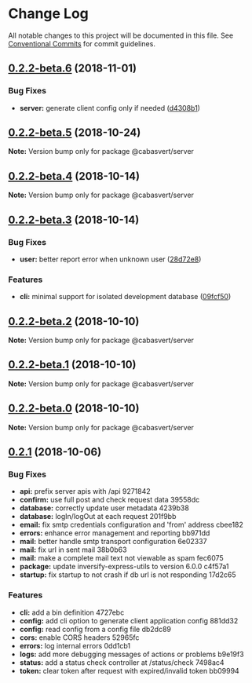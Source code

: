 # Change Log

All notable changes to this project will be documented in this file.
See [Conventional Commits](https://conventionalcommits.org) for commit guidelines.

## [0.2.2-beta.6](https://github.com/cabasvert/cabasvert/compare/@cabasvert/server@0.2.2-beta.5...@cabasvert/server@0.2.2-beta.6) (2018-11-01)


### Bug Fixes

* **server:** generate client config only if needed ([d4308b1](https://github.com/cabasvert/cabasvert/commit/d4308b1))





## [0.2.2-beta.5](https://github.com/cabasvert/cabasvert/compare/@cabasvert/server@0.2.2-beta.4...@cabasvert/server@0.2.2-beta.5) (2018-10-24)

**Note:** Version bump only for package @cabasvert/server





## [0.2.2-beta.4](https://github.com/cabasvert/cabasvert/compare/@cabasvert/server@0.2.2-beta.3...@cabasvert/server@0.2.2-beta.4) (2018-10-14)

**Note:** Version bump only for package @cabasvert/server





## [0.2.2-beta.3](https://github.com/cabasvert/cabasvert/compare/@cabasvert/server@0.2.2-beta.2...@cabasvert/server@0.2.2-beta.3) (2018-10-14)


### Bug Fixes

* **user:** better report error when unknown user ([28d72e8](https://github.com/cabasvert/cabasvert/commit/28d72e8))


### Features

* **cli:** minimal support for isolated development database ([09fcf50](https://github.com/cabasvert/cabasvert/commit/09fcf50))





## [0.2.2-beta.2](https://github.com/cabasvert/cabasvert/compare/@cabasvert/server@0.2.2-beta.1...@cabasvert/server@0.2.2-beta.2) (2018-10-10)

**Note:** Version bump only for package @cabasvert/server





## [0.2.2-beta.1](https://github.com/cabasvert/cabasvert/compare/@cabasvert/server@0.2.2-beta.0...@cabasvert/server@0.2.2-beta.1) (2018-10-10)

**Note:** Version bump only for package @cabasvert/server





## [0.2.2-beta.0](https://github.com/cabasvert/cabasvert/compare/@cabasvert/server@0.2.1...@cabasvert/server@0.2.2-beta.0) (2018-10-10)

**Note:** Version bump only for package @cabasvert/server




<a name="0.2.1"></a>
## [0.2.1](/compare/@cabasvert/server@0.2.1...@cabasvert/server@0.2.1) (2018-10-06)


### Bug Fixes

* **api:** prefix server apis with /api 9271842
* **confirm:** use full post and check request data 39558dc
* **database:** correctly update user metadata 4239b38
* **database:** logIn/logOut at each request 201f9bb
* **email:** fix smtp credentials configuration and 'from' address cbee182
* **errors:** enhance error management and reporting bb971dd
* **mail:** better handle smtp transport configuration 6e02337
* **mail:** fix url in sent mail 38b0b63
* **mail:** make a complete mail text not viewable as spam fec6075
* **package:** update inversify-express-utils to version 6.0.0 c4f57a1
* **startup:** fix startup to not crash if db url is not responding 17d2c65


### Features

* **cli:** add a bin definition 4727ebc
* **config:** add cli option to generate client application config 881dd32
* **config:** read config from a config file db2dc89
* **cors:** enable CORS headers 52965fc
* **errors:** log internal errors 0dd1cb1
* **logs:** add more debugging messages of actions or problems b9e19f3
* **status:** add a status check controller at /status/check 7498ac4
* **token:** clear token after request with expired/invalid token bb09994
